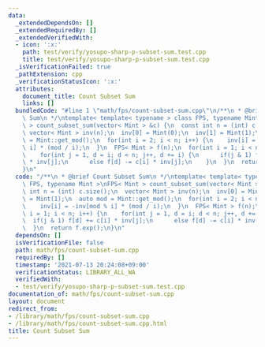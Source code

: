 ```yaml
---
data:
  _extendedDependsOn: []
  _extendedRequiredBy: []
  _extendedVerifiedWith:
  - icon: ':x:'
    path: test/verify/yosupo-sharp-p-subset-sum.test.cpp
    title: test/verify/yosupo-sharp-p-subset-sum.test.cpp
  _isVerificationFailed: true
  _pathExtension: cpp
  _verificationStatusIcon: ':x:'
  attributes:
    document_title: Count Subset Sum
    links: []
  bundledCode: "#line 1 \"math/fps/count-subset-sum.cpp\"\n/**\n * @brief Count Subset\
    \ Sum\n */\ntemplate< template< typename > class FPS, typename Mint >\nFPS< Mint\
    \ > count_subset_sum(vector< Mint > &c) {\n  const int n = (int) c.size();\n \
    \ vector< Mint > inv(n);\n  inv[0] = Mint(0);\n  inv[1] = Mint(1);\n  auto mod\
    \ = Mint::get_mod();\n  for(int i = 2; i < n; i++) {\n    inv[i] = -inv[mod %\
    \ i] * (mod / i);\n  }\n  FPS< Mint > f(n);\n  for(int i = 1; i < n; i++) {\n\
    \    for(int j = 1, d = i; d < n; j++, d += i) {\n      if(j & 1) f[d] += c[i]\
    \ * inv[j];\n      else f[d] -= c[i] * inv[j];\n    }\n  }\n  return f.exp();\n\
    }\n"
  code: "/**\n * @brief Count Subset Sum\n */\ntemplate< template< typename > class\
    \ FPS, typename Mint >\nFPS< Mint > count_subset_sum(vector< Mint > &c) {\n  const\
    \ int n = (int) c.size();\n  vector< Mint > inv(n);\n  inv[0] = Mint(0);\n  inv[1]\
    \ = Mint(1);\n  auto mod = Mint::get_mod();\n  for(int i = 2; i < n; i++) {\n\
    \    inv[i] = -inv[mod % i] * (mod / i);\n  }\n  FPS< Mint > f(n);\n  for(int\
    \ i = 1; i < n; i++) {\n    for(int j = 1, d = i; d < n; j++, d += i) {\n    \
    \  if(j & 1) f[d] += c[i] * inv[j];\n      else f[d] -= c[i] * inv[j];\n    }\n\
    \  }\n  return f.exp();\n}\n"
  dependsOn: []
  isVerificationFile: false
  path: math/fps/count-subset-sum.cpp
  requiredBy: []
  timestamp: '2021-07-13 20:24:08+09:00'
  verificationStatus: LIBRARY_ALL_WA
  verifiedWith:
  - test/verify/yosupo-sharp-p-subset-sum.test.cpp
documentation_of: math/fps/count-subset-sum.cpp
layout: document
redirect_from:
- /library/math/fps/count-subset-sum.cpp
- /library/math/fps/count-subset-sum.cpp.html
title: Count Subset Sum
---
```

